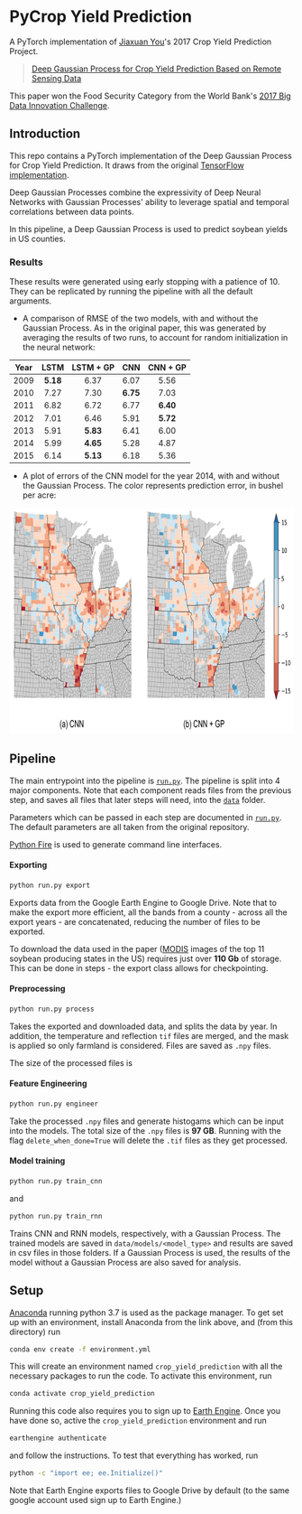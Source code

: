 # PyCrop Yield Prediction

A PyTorch implementation of [Jiaxuan You](https://cs.stanford.edu/~jiaxuan/)'s 2017 Crop Yield Prediction Project.

> [Deep Gaussian Process for Crop Yield Prediction Based on Remote Sensing Data](https://cs.stanford.edu/~ermon/papers/cropyield_AAAI17.pdf)

This paper won the Food Security Category from the World Bank's 
[2017 Big Data Innovation Challenge](http://www.worldbank.org/en/news/feature/2017/03/27/and-the-winners-of-the-big-data-innovation-challenge-are).

## Introduction

This repo contains a PyTorch implementation of the Deep Gaussian Process for Crop Yield Prediction. It draws from the
original [TensorFlow implementation](https://github.com/JiaxuanYou/crop_yield_prediction).

Deep Gaussian Processes combine the expressivity of Deep Neural Networks with Gaussian Processes' ability to leverage
spatial and temporal correlations between data points.

In this pipeline, a Deep Gaussian Process is used to predict soybean yields in US counties.

### Results

These results were generated using early stopping with a patience of 10. They can be replicated by running the pipeline
with all the default arguments.

* A comparison of RMSE of the two models, with and without the Gaussian Process. As in the original paper, this was
generated by averaging the results of two runs, to account for random initialization in the neural network:

| Year | LSTM    | LSTM + GP | CNN    | CNN + GP |
|:----:|:-------:|:---------:|:------:|:--------:|
|2009  |**5.18** |6.37       |6.07    |5.56      |
|2010  |7.27     |7.30       |**6.75**|7.03      |
|2011  |6.82     |6.72       |6.77    |**6.40**  |
|2012  |7.01     |6.46       |5.91    |**5.72**  |
|2013  |5.91     |**5.83**   |6.41    |6.00      |
|2014  |5.99     |**4.65**   |5.28    |4.87      |
|2015  |6.14     |**5.13**   |6.18    |5.36      |

* A plot of errors of the CNN model for the year 2014, with and without the Gaussian Process. The color represents prediction error, 
in bushel per acre:

<img src="diagrams/2014_cnn_errors.png" alt="CNN errors" height="400px"/>


## Pipeline

The main entrypoint into the pipeline is [`run.py`](run.py). The pipeline is split into 4 major components. Note that
each component reads files from the previous step, and saves all files that later steps will need, into the 
[`data`](data) folder.

Parameters which can be passed in each step are documented in [`run.py`](run.py). The default parameters are all taken
from the original repository.

[Python Fire](https://github.com/google/python-fire) is used to generate command line interfaces.

#### Exporting

```bash
python run.py export
```

Exports data from the Google Earth Engine to Google Drive. Note that to make the export more efficient, all the bands
from a county - across all the export years - are concatenated, reducing the number of files to be exported.

To download the data used in the paper ([MODIS](data/README.md#MODIS) images of the top 11 soybean producing states in the US) requires
just over **110 Gb** of storage. This can be done in steps - the export class allows for checkpointing.

#### Preprocessing

```bash
python run.py process
```

Takes the exported and downloaded data, and splits the data by year. In addition, the temperature and reflection `tif` 
files are merged, and the mask is applied so only farmland is considered. Files are saved as `.npy` files.

The size of the processed files is 

#### Feature Engineering

```bash
python run.py engineer
``` 
Take the processed `.npy` files and generate histogams which can be input into the models. The total size of the `.npy`
files is **97 GB**. Running with the flag `delete_when_done=True` will delete the `.tif` files as they get processed. 

#### Model training

```bash
python run.py train_cnn
```
and
```bash
python run.py train_rnn
```

Trains CNN and RNN models, respectively, with a Gaussian Process. The trained models are saved in 
`data/models/<model_type>` and results are saved in csv files in those folders. If a Gaussian Process is used, the
results of the model without a Gaussian Process are also saved for analysis.

## Setup

[Anaconda](https://www.anaconda.com/download/#macos) running python 3.7 is used as the package manager. To get set up
with an environment, install Anaconda from the link above, and (from this directory) run

```bash
conda env create -f environment.yml
```
This will create an environment named `crop_yield_prediction` with all the necessary packages to run the code. To 
activate this environment, run

```bash
conda activate crop_yield_prediction
```

Running this code also requires you to sign up to [Earth Engine](https://developers.google.com/earth-engine/). Once you 
have done so, active the `crop_yield_prediction` environment and run

```bash
earthengine authenticate
```

and follow the instructions. To test that everything has worked, run

```bash
python -c "import ee; ee.Initialize()"
```

Note that Earth Engine exports files to Google Drive by default (to the same google account used sign up to Earth Engine.)
